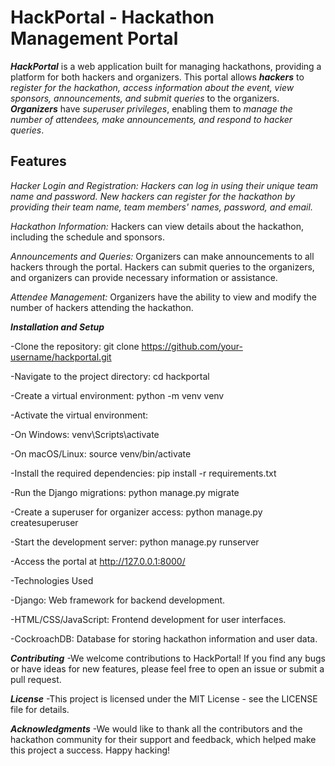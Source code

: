 # HackPortal - Hackathon Management Portal

***HackPortal*** is a web application built for managing hackathons, providing a platform for both hackers and organizers. This portal allows ***hackers*** to *register for the hackathon, access information about the event, view sponsors, announcements, and submit queries* to the organizers. ***Organizers*** have *superuser privileges*, enabling them to *manage the number of attendees, make announcements, and respond to hacker queries*.

## Features


*Hacker Login and Registration:*
*Hackers can log in using their unique team name and password.*
*New hackers can register for the hackathon by providing their team name, team members' names, password, and email.*

*Hackathon Information:*
Hackers can view details about the hackathon, including the schedule and sponsors.

*Announcements and Queries:*
Organizers can make announcements to all hackers through the portal.
Hackers can submit queries to the organizers, and organizers can provide necessary information or assistance.

*Attendee Management:*
Organizers have the ability to view and modify the number of hackers attending the hackathon.

***Installation and Setup***
 
-Clone the repository: git clone https://github.com/your-username/hackportal.git

-Navigate to the project directory: cd hackportal

-Create a virtual environment: python -m venv venv

-Activate the virtual environment:

-On Windows: venv\Scripts\activate

-On macOS/Linux: source venv/bin/activate

-Install the required dependencies: pip install -r requirements.txt

-Run the Django migrations: python manage.py migrate

-Create a superuser for organizer access: python manage.py createsuperuser

-Start the development server: python manage.py runserver

-Access the portal at http://127.0.0.1:8000/

-Technologies Used

-Django: Web framework for backend development.

-HTML/CSS/JavaScript: Frontend development for user interfaces.

-CockroachDB: Database for storing hackathon information and user data.

***Contributing***
-We welcome contributions to HackPortal! If you find any bugs or have ideas for new features, please feel free to open an issue or submit a pull request.

***License***
-This project is licensed under the MIT License - see the LICENSE file for details.

***Acknowledgments***
-We would like to thank all the contributors and the hackathon community for their support and feedback, which helped make this project a success. Happy hacking!

